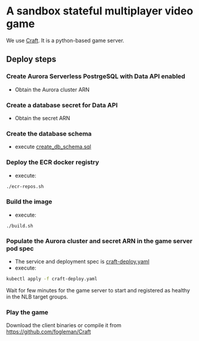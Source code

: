 # A sandbox stateful multiplayer video game 

We use [Craft](https://www.michaelfogleman.com/projects/craft/). It is a python-based game server.

## Deploy steps
### Create Aurora Serverless PostrgeSQL with Data API enabled
* Obtain the Aurora cluster ARN
### Create a database secret for Data API
* Obtain the secret ARN
### Create the database schema
* execute [create_db_schema.sql](./create_db_schema.sql)
### Deploy the ECR docker registry 
* execute:
```bash
./ecr-repos.sh
```
### Build the image
* execute:
```
./build.sh
```
### Populate the Aurora cluster and secret ARN in the game server pod spec
* The service and deployment spec is [craft-deploy.yaml](./craft-deploy.yaml)
* execute:
```bash
kubectl apply -f craft-deploy.yaml
```

Wait for few minutes for the game server to start and registered as healthy in the NLB target groups. 

### Play the game
Download the client binaries or compile it from https://github.com/fogleman/Craft
